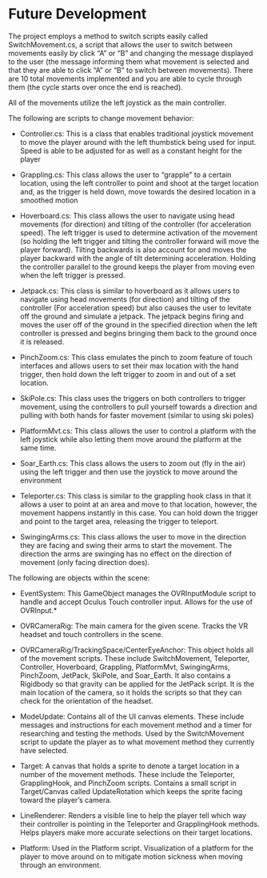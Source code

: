 # Future Development

The project employs a method to switch scripts easily called SwitchMovement.cs, a script that allows the user to switch between movements easily by click “A” or “B” and changing the message displayed to the user (the message informing them what movement is selected and that they are able to click “A” or “B” to switch between movements). There are 10 total movements implemented and you are able to cycle through them (the cycle starts over once the end is reached).

All of the movements utilize the left joystick as the main controller.

The following are scripts to change movement behavior:

* Controller.cs: This is a class that enables traditional joystick movement to move the player around with the left thumbstick being used for input. Speed is able to be adjusted for as well as a constant height for the player

* Grappling.cs: This class allows the user to “grapple” to a certain location, using the left controller to point and shoot at the target location and, as the trigger is held down, move towards the desired location in a smoothed motion

* Hoverboard.cs: This class allows the user to navigate using head movements (for direction) and tilting of the controller (for acceleration speed). The left trigger is used to determine activation of the movement (so holding the left trigger and tilting the controller forward will move the player forward). Tilting backwards is also account for and moves the player backward with the angle of tilt determining acceleration. Holding the controller parallel to the ground keeps the player from moving even when the left trigger is pressed.

* Jetpack.cs: This class is similar to hoverboard as it allows users to navigate using head movements (for direction) and tilting of the controller (For acceleration speed) but also causes the user to levitate off the ground and simulate a jetpack. The jetpack begins firing and moves the user off of the ground in the specified direction when the left controller is pressed and begins bringing them back to the ground once it is released. 

* PinchZoom.cs: This class emulates the pinch to zoom feature of touch interfaces and allows users to set their max location with the hand trigger, then hold down the left trigger to zoom in and out of a set location.

* SkiPole.cs: This class uses the triggers on both controllers to trigger movement, using the controllers to pull yourself towards a direction and pulling with both hands for faster movement (similar to using ski poles)

* PlatformMvt.cs: This class allows the user to control a platform with the left joystick while also letting them move around the platform at the same time. 

* Soar_Earth.cs: This class allows the users to zoom out (fly in the air) using the left trigger and then use the joystick to move around the environment

* Teleporter.cs: This class is similar to the grappling hook class in that it allows a user to point at an area and move to that location, however, the movement happens instantly in this case. You can hold down the trigger and point to the target area, releasing the trigger to teleport. 

* SwingingArms.cs: This class allows the user to move in the direction they are facing and swing their arms to start the movement. The direction the arms are swinging has no effect on the direction of movement (only facing direction does).

The following are objects within the scene:

* EventSystem: This GameObject manages the OVRInputModule script to handle and accept Oculus Touch controller input. Allows for the use of OVRInput.*

* OVRCameraRig: The main camera for the given scene. Tracks the VR headset and touch controllers in the scene. 

* OVRCameraRig/TrackingSpace/CenterEyeAnchor: This object holds all of the movement scripts. These include SwitchMovement, Teleporter, Controller, Hoverboard, Grappling, PlatformMvt, SwingingArms, PinchZoom, JetPack, SkiPole, and Soar_Earth. It also contains a Rigidbody so that gravity can be applied for the JetPack script. It is the main location of the camera, so it holds the scripts so that they can check for the orientation of the headset.

* ModeUpdate: Contains all of the UI canvas elements. These include messages and instructions for each movement method and a timer for researching and testing the methods. Used by the SwitchMovement script to update the player as to what movement method they currently have selected.

* Target: A canvas that holds a sprite to denote a target location in a number of the movement methods. These include the Teleporter, GrapplingHook, and PinchZoom scripts. Contains a small script in Target/Canvas called UpdateRotation which keeps the sprite facing toward the player’s camera.

* LineRenderer: Renders a visible line to help the player tell which way their controller is pointing in the Teleporter and GrapplingHook methods. Helps players make more accurate selections on their target locations.

* Platform:  Used in the Platform script. Visualization of a platform for the player to move around on to mitigate motion sickness when moving through an environment.
